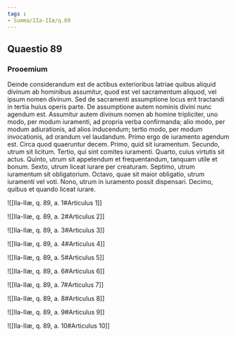 ```yaml
---
tags : 
- Summa/IIa-IIæ/q.89
---
```


## Quaestio 89

### Prooemium

Deinde considerandum est de actibus exterioribus latriae quibus aliquid divinum ab hominibus assumitur, quod est vel sacramentum aliquod, vel ipsum nomen divinum. Sed de sacramenti assumptione locus erit tractandi in tertia huius operis parte. De assumptione autem nominis divini nunc agendum est. Assumitur autem divinum nomen ab homine tripliciter, uno modo, per modum iuramenti, ad propria verba confirmanda; alio modo, per modum adiurationis, ad alios inducendum; tertio modo, per modum invocationis, ad orandum vel laudandum. Primo ergo de iuramento agendum est. Circa quod quaeruntur decem. Primo, quid sit iuramentum. Secundo, utrum sit licitum. Tertio, qui sint comites iuramenti. Quarto, cuius virtutis sit actus. Quinto, utrum sit appetendum et frequentandum, tanquam utile et bonum. Sexto, utrum liceat iurare per creaturam. Septimo, utrum iuramentum sit obligatorium. Octavo, quae sit maior obligatio, utrum iuramenti vel voti. Nono, utrum in iuramento possit dispensari. Decimo, quibus et quando liceat iurare.

![[IIa-IIæ, q. 89, a. 1#Articulus 1]]

![[IIa-IIæ, q. 89, a. 2#Articulus 2]]

![[IIa-IIæ, q. 89, a. 3#Articulus 3]]

![[IIa-IIæ, q. 89, a. 4#Articulus 4]]

![[IIa-IIæ, q. 89, a. 5#Articulus 5]]

![[IIa-IIæ, q. 89, a. 6#Articulus 6]]

![[IIa-IIæ, q. 89, a. 7#Articulus 7]]

![[IIa-IIæ, q. 89, a. 8#Articulus 8]]

![[IIa-IIæ, q. 89, a. 9#Articulus 9]]

![[IIa-IIæ, q. 89, a. 10#Articulus 10]]

